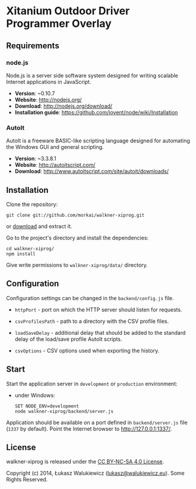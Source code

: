 # Xitanium Outdoor Driver Programmer Overlay

## Requirements

### node.js

Node.js is a server side software system designed for writing scalable
Internet applications in JavaScript.

  * __Version__: ~0.10.7
  * __Website__: http://nodejs.org/
  * __Download__: http://nodejs.org/download/
  * __Installation guide__: https://github.com/joyent/node/wiki/Installation

### AutoIt

AutoIt is a freeware BASIC-like scripting language designed for automating
the Windows GUI and general scripting.

  * __Version__: ~3.3.8.1
  * __Website__: http://autoitscript.com/
  * __Download__: http://www.autoitscript.com/site/autoit/downloads/

## Installation

Clone the repository:

```
git clone git://github.com/morkai/walkner-xiprog.git
```

or [download](https://github.com/morkai/walkner-xiprog/zipball/master)
and extract it.

Go to the project's directory and install the dependencies:

```
cd walkner-xiprog/
npm install
```

Give write permissions to `walkner-xiprog/data/` directory.

## Configuration

Configuration settings can be changed in the `backend/config.js` file.

  * `httpPort` - port on which the HTTP server should listen for requests.

  * `csvProfilesPath` - path to a directory with the CSV profile files.

  * `loadSaveDelay` - additional delay that should be added to the standard
    delay of the load/save profile AutoIt scripts.

  * `csvOptions` - CSV options used when exporting the history.

## Start

Start the application server in `development` or `production` environment:

  * under Windows:

    ```
    SET NODE_ENV=development
    node walkner-xiprog/backend/server.js
    ```

Application should be available on a port defined in `backend/server.js` file
(`1337` by default). Point the Internet browser to http://127.0.0.1:1337/.

## License

walkner-xiprog is released under the [CC BY-NC-SA 4.0 License](https://github.com/morkai/walkner-xiprog/blob/master/license.md).

Copyright (c) 2014, Łukasz Walukiewicz (lukasz@walukiewicz.eu). Some Rights Reserved.
